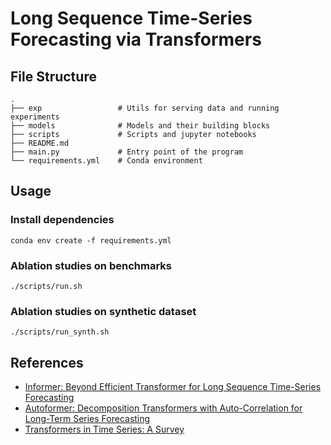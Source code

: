 # Long Sequence Time-Series Forecasting via Transformers

## File Structure

```shell
.
├── exp                 # Utils for serving data and running experiments
├── models              # Models and their building blocks
├── scripts             # Scripts and jupyter notebooks
├── README.md
├── main.py             # Entry point of the program
└── requirements.yml    # Conda environment
```


## Usage

### Install dependencies

```shell
conda env create -f requirements.yml
```

### Ablation studies on benchmarks

```shell
./scripts/run.sh
```

### Ablation studies on synthetic dataset

```shell
./scripts/run_synth.sh
```


## References

+ [Informer: Beyond Efficient Transformer for Long Sequence Time-Series Forecasting](https://arxiv.org/abs/2012.07436)
+ [Autoformer: Decomposition Transformers with Auto-Correlation for Long-Term Series Forecasting](https://arxiv.org/abs/2106.13008)
+ [Transformers in Time Series: A Survey](https://arxiv.org/abs/2202.07125)
